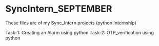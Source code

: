 # SyncIntern_SEPTEMBER
These files are of my Sync_Intern projects (python Internship)

Task-1: Creating an Alarm using python
Task-2: OTP_verification using python
